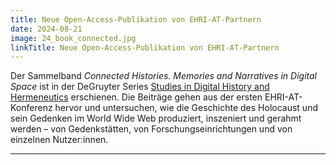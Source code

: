 ```yaml
---
title: Neue Open-Access-Publikation von EHRI-AT-Partnern
date: 2024-08-21
image: 24_book_connected.jpg
linkTitle: Neue Open-Access-Publikation von EHRI-AT-Partnern
---
```


Der Sammelband *Connected Histories. Memories and Narratives in Digital Space* ist in der DeGruyter Series [Studies in Digital History and Hermeneutics](https://www.degruyter.com/serial/sdhh-b/html) erschienen. Die Beiträge gehen aus der ersten EHRI-AT-Konferenz hervor und untersuchen, wie die Geschichte des Holocaust und sein Gedenken im World Wide Web produziert, inszeniert und gerahmt werden – von Gedenkstätten, von Forschungseinrichtungen und von einzelnen Nutzer:innen.





---